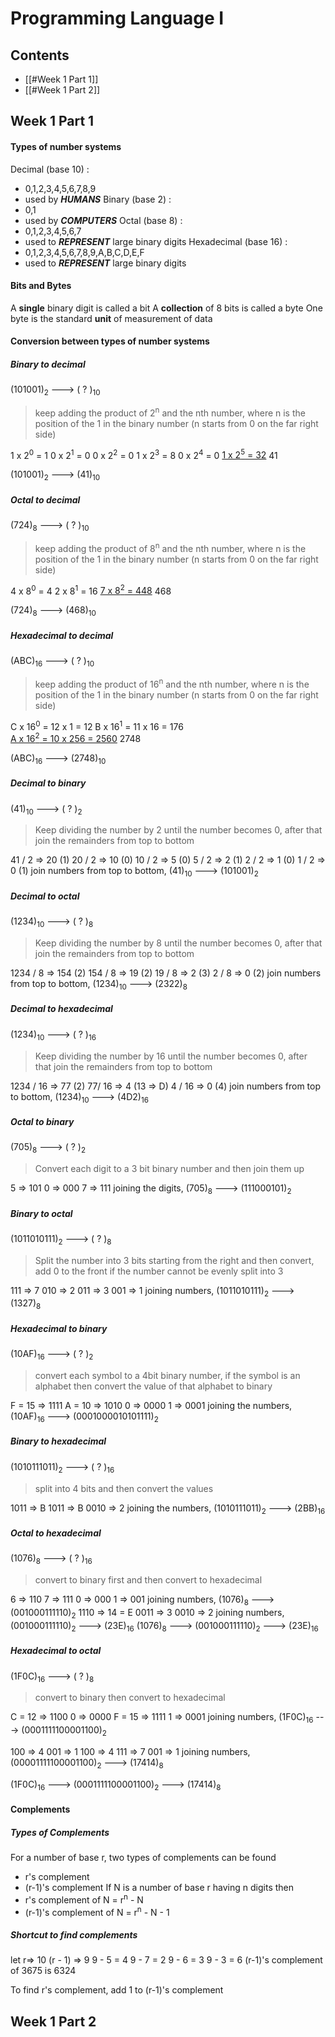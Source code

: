 # Programming Language I
## Contents
- [[#Week 1 Part 1]]
- [[#Week 1 Part 2]]
## Week 1 Part 1
#### Types of number systems
Decimal (base 10) : 
- 0,1,2,3,4,5,6,7,8,9
- used by ***HUMANS***
Binary (base 2) : 
- 0,1
- used by ***COMPUTERS***
Octal (base 8) :
- 0,1,2,3,4,5,6,7
- used to ***REPRESENT*** large binary digits
Hexadecimal (base 16) :
- 0,1,2,3,4,5,6,7,8,9,A,B,C,D,E,F
- used to ***REPRESENT*** large binary digits
#### Bits and Bytes
A **single** binary digit is called a bit
A **collection** of 8 bits is called a byte
One byte is the standard **unit** of measurement of data

#### Conversion between types of number systems
##### Binary to decimal 
(101001)<sub>2</sub> ---> ( ? )<sub>10</sub>
> keep adding the product of 2<sup>n</sup> and the nth number, where n is the position of the 1 in the binary number (n starts from 0 on the far right side)

1 x 2<sup>0</sup> =   1
0 x 2<sup>1</sup> =  0
0 x 2<sup>2</sup> =  0
1 x 2<sup>3</sup> =   8
0 x 2<sup>4</sup> =  0
<u>1 x 2<sup>5</sup> =   32</u>
        41 

(101001)<sub>2</sub> ---> (41)<sub>10</sub>
##### Octal to decimal
(724)<sub>8</sub> ---> ( ? )<sub>10</sub>
> keep adding the product of 8<sup>n</sup> and the nth number, where n is the position of the 1 in the binary number (n starts from 0 on the far right side)

4 x 8<sup>0</sup> =     4
2 x 8<sup>1</sup> =    16
<u>7 x 8<sup>2</sup> = 448</u>
        468

(724)<sub>8</sub> ---> (468)<sub>10</sub>

##### Hexadecimal to decimal 
(ABC)<sub>16</sub> ---> ( ? )<sub>10</sub>
> keep adding the product of 16<sup>n</sup> and the nth number, where n is the position of the 1 in the binary number (n starts from 0 on the far right side)

C x 16<sup>0</sup> = 12 x 1 =           12
B x 16<sup>1</sup> = 11 x 16 =        176   
<u>A x 16<sup>2</sup> = 10 x 256 = 2560</u>
			    2748

(ABC)<sub>16</sub> ---> (2748)<sub>10</sub>

##### Decimal to binary
(41)<sub>10</sub> ---> ( ? )<sub>2</sub>
> Keep dividing the number by 2 until the number becomes 0, after that join the remainders from top to bottom

41 / 2 => 20      (1) 
20 / 2 => 10      (0)
10 / 2 => 5        (0)
5 / 2 => 2          (1)
2 / 2 => 1          (0)
1 / 2 => 0          (1)
join numbers from top to bottom,
(41)<sub>10</sub> ---> (101001)<sub>2</sub>

##### Decimal to octal
(1234)<sub>10</sub> ---> ( ? )<sub>8</sub>
> Keep dividing the number by 8 until the number becomes 0, after that join the remainders from top to bottom 

1234 / 8 => 154  (2) 
154 / 8 => 19      (2)
19 / 8 => 2          (3)
2 / 8 => 0            (2)
join numbers from top to bottom,
(1234)<sub>10</sub> ---> (2322)<sub>8</sub>
##### Decimal to hexadecimal 
(1234)<sub>10</sub> ---> ( ? )<sub>16</sub>
> Keep dividing the number by 16 until the number becomes 0, after that join the remainders from top to bottom 

1234 / 16 => 77         (2) 
77/ 16 => 4      (13 => D)
4 / 16 => 0                 (4)
join numbers from top to bottom,
(1234)<sub>10</sub> ---> (4D2)<sub>16</sub>

##### Octal to binary
(705)<sub>8</sub> ---> ( ? )<sub>2</sub>
> Convert each digit to a 3 bit binary number and then join them up

5 => 101
0 => 000
7 => 111
joining the digits,
(705)<sub>8</sub> ---> (111000101)<sub>2</sub>
##### Binary to octal 
(1011010111)<sub>2</sub> ---> ( ? )<sub>8</sub>
> Split the number into 3 bits starting from the right and then convert, add 0 to the front if the number cannot be evenly split into 3

111 => 7
010 => 2
011 => 3
001 => 1
joining numbers,
(1011010111)<sub>2</sub> ---> (1327)<sub>8</sub>
##### Hexadecimal to binary
(10AF)<sub>16</sub> ---> ( ? )<sub>2</sub>
> convert each symbol to a 4bit binary number, if the symbol is an alphabet then convert the value of that alphabet to binary

F = 15 => 1111
A = 10 => 1010
0 => 0000
1 => 0001
joining the numbers,
(10AF)<sub>16</sub> ---> (0001000010101111)<sub>2</sub>

##### Binary to hexadecimal
(1010111011)<sub>2</sub> ---> ( ? )<sub>16</sub>
> split into 4 bits and then convert the values

1011 => B
1011 => B
0010 => 2
joining the numbers,
(1010111011)<sub>2</sub> ---> (2BB)<sub>16</sub>
##### Octal to hexadecimal
(1076)<sub>8</sub> ---> ( ? )<sub>16</sub>
> convert to binary first and then convert to hexadecimal

6 => 110
7 => 111
0 => 000
1 => 001
joining numbers,
(1076)<sub>8</sub> ---> (001000111110)<sub>2</sub>
1110 => 14 = E
0011 => 3
0010 => 2
joining numbers,
(001000111110)<sub>2</sub> ---> (23E)<sub>16</sub>
(1076)<sub>8</sub> ---> (001000111110)<sub>2</sub> ---> (23E)<sub>16</sub>

##### Hexadecimal to octal
(1F0C)<sub>16</sub> ---> ( ? )<sub>8</sub>
> convert to binary then convert to hexadecimal

C = 12 => 1100
0 => 0000
F = 15 => 1111
1 => 0001
joining numbers,
(1F0C)<sub>16</sub> ---> (0001111100001100)<sub>2</sub>

100 => 4
001 => 1
100 => 4
111 => 7
001 => 1
joining numbers,
(00001111100001100)<sub>2</sub> ---> (17414)<sub>8</sub>

(1F0C)<sub>16</sub> ---> (0001111100001100)<sub>2</sub> ---> (17414)<sub>8</sub>


#### Complements 
##### Types of Complements
For a number of base r, two types of complements can be found
- r's complement
- (r-1)'s complement
If N is a number of base r having n digits then
- r's complement of N = r<sup>n</sup> - N
- (r-1)'s complement of N = r<sup>n</sup> - N - 1
##### Shortcut to find complements
let r=> 10
(r - 1) => 9
9 - 5 = 4
9 - 7 = 2
9 - 6 = 3
9 - 3 = 6
(r-1)'s complement of 3675 is 6324

To find r's complement, add 1 to (r-1)'s complement

## Week 1 Part 2
